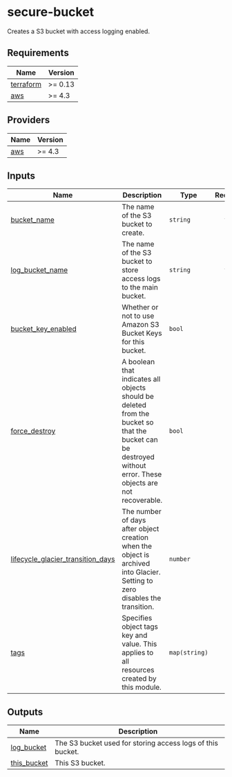 # secure-bucket

Creates a S3 bucket with access logging enabled.

<!-- BEGIN_TF_DOCS -->
## Requirements

| Name | Version |
|------|---------|
| <a name="requirement_terraform"></a> [terraform](#requirement\_terraform) | >= 0.13 |
| <a name="requirement_aws"></a> [aws](#requirement\_aws) | >= 4.3 |

## Providers

| Name | Version |
|------|---------|
| <a name="provider_aws"></a> [aws](#provider\_aws) | >= 4.3 |

## Inputs

| Name | Description | Type | Required |
|------|-------------|------|:--------:|
| <a name="input_bucket_name"></a> [bucket\_name](#input\_bucket\_name) | The name of the S3 bucket to create. | `string` | yes |
| <a name="input_log_bucket_name"></a> [log\_bucket\_name](#input\_log\_bucket\_name) | The name of the S3 bucket to store access logs to the main bucket. | `string` | yes |
| <a name="input_bucket_key_enabled"></a> [bucket\_key\_enabled](#input\_bucket\_key\_enabled) | Whether or not to use Amazon S3 Bucket Keys for this bucket. | `bool` | no |
| <a name="input_force_destroy"></a> [force\_destroy](#input\_force\_destroy) | A boolean that indicates all objects should be deleted from the bucket so that the bucket can be destroyed without error. These objects are not recoverable. | `bool` | no |
| <a name="input_lifecycle_glacier_transition_days"></a> [lifecycle\_glacier\_transition\_days](#input\_lifecycle\_glacier\_transition\_days) | The number of days after object creation when the object is archived into Glacier.  Setting to zero disables the transition. | `number` | no |
| <a name="input_tags"></a> [tags](#input\_tags) | Specifies object tags key and value. This applies to all resources created by this module. | `map(string)` | no |

## Outputs

| Name | Description |
|------|-------------|
| <a name="output_log_bucket"></a> [log\_bucket](#output\_log\_bucket) | The S3 bucket used for storing access logs of this bucket. |
| <a name="output_this_bucket"></a> [this\_bucket](#output\_this\_bucket) | This S3 bucket. |
<!-- END_TF_DOCS -->
